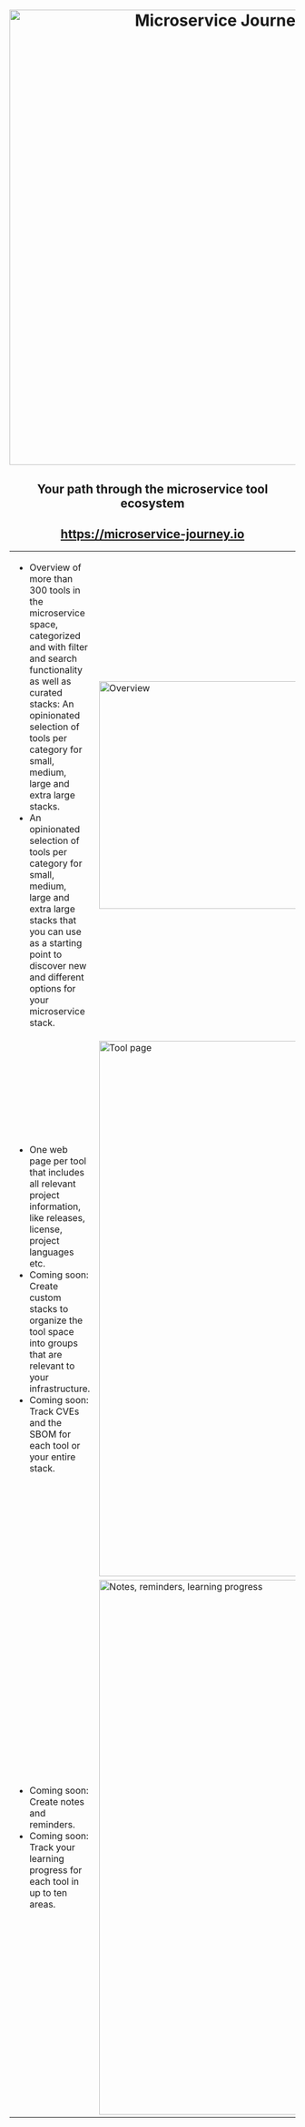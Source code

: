 <h1 align="center">
    <a href="https://microservice-journey.io/" target="_blank">
        <img width="800" alt="Microservice Journey Logo" src="https://github.com/user-attachments/assets/bd3ea414-89fe-4c22-b44e-853fa6e09f97" />
    </a>
</h1>

<h2 align="center">Your path through the microservice tool ecosystem</h2>

<h2 align="center">
    <a href="https://microservice-journey.io/" target="_blank">
        https://microservice-journey.io
    </a>
</h2>

<table>
    <tr>
        <td width="50%">
            <ul>
                <li>Overview of more than 300 tools in the microservice space, categorized and with filter and search functionality as well as curated stacks: An opinionated selection of tools per category for small, medium, large and extra large stacks.</li>
                <li>An opinionated selection of tools per category for small, medium, large and extra large stacks that you can use as a starting point to discover new and different options for your microservice stack.</li>
            </ul>
        </td>
        <td width="50%">
            <img width="400" alt="Overview" src="https://github.com/user-attachments/assets/0377a45f-2e0b-463a-ba06-5766c68ea884" /> 
        </td>
    </tr>
    <tr>
        <td width="50%">
            <ul>
                <li>One web page per tool that includes all relevant project information, like releases, license, project languages etc.</li>
                <li>Coming soon: Create custom stacks to organize the tool space into groups that are relevant to your infrastructure.</li>
                <li>Coming soon: Track CVEs and the SBOM for each tool or your entire stack.</li>
            </ul>
        </td>
        <td width="50%">
            <img width="941" alt="Tool page" src="https://github.com/user-attachments/assets/d4a6ad1e-1a54-4551-acfe-1006fc107e32" />
        </td>
    </tr>
    <tr>
        <td width="50%">
            <ul>
                <li>Coming soon: Create notes and reminders.</li>
                <li>Coming soon: Track your learning progress for each tool in up to ten areas.</li>
            </ul>
        </td>
        <td width="50%">
            <img width="940" alt="Notes, reminders, learning progress" src="https://github.com/user-attachments/assets/d01a5f95-dad4-4bed-b6f5-2cd5da123a3b" />
        </td>
    </tr>
</table>

